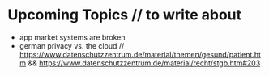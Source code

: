 # Upcoming Topics // to write about


 * app market systems are broken
 * german privacy vs. the cloud // https://www.datenschutzzentrum.de/material/themen/gesund/patient.htm && https://www.datenschutzzentrum.de/material/recht/stgb.htm#203